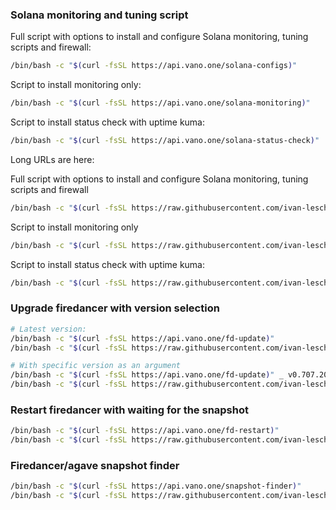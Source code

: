 ### Solana monitoring and tuning script


Full script with options to install and configure Solana monitoring, tuning scripts and firewall:
```bash
/bin/bash -c "$(curl -fsSL https://api.vano.one/solana-configs)"
```

Script  to install monitoring only:
```bash
/bin/bash -c "$(curl -fsSL https://api.vano.one/solana-monitoring)"
```

Script  to install status check with uptime kuma:
```bash
/bin/bash -c "$(curl -fsSL https://api.vano.one/solana-status-check)"
```



Long URLs are here:

Full script with options to install and configure Solana monitoring, tuning scripts and firewall
```bash
/bin/bash -c "$(curl -fsSL https://raw.githubusercontent.com/ivan-leschinsky/solana-configs/v2.9/install_solana_metrics.sh)"
```

Script  to install monitoring only
```bash
/bin/bash -c "$(curl -fsSL https://raw.githubusercontent.com/ivan-leschinsky/solana-configs/v2.9/install_solana_monitoring.sh)"
```

Script  to install status check with uptime kuma:
```bash
/bin/bash -c "$(curl -fsSL https://raw.githubusercontent.com/ivan-leschinsky/solana-configs/v2.9/install_status_check.sh)"
```


### Upgrade firedancer with version selection
```bash
# Latest version:
/bin/bash -c "$(curl -fsSL https://api.vano.one/fd-update)"
/bin/bash -c "$(curl -fsSL https://raw.githubusercontent.com/ivan-leschinsky/solana-configs/v3.15.0/firedancer_update.sh)"

# With specific version as an argument
/bin/bash -c "$(curl -fsSL https://api.vano.one/fd-update)" _ v0.707.20306
/bin/bash -c "$(curl -fsSL https://raw.githubusercontent.com/ivan-leschinsky/solana-configs/v3.15.0/firedancer_update.sh)" _ v0.709.30000
```


### Restart firedancer with waiting for the snapshot
```bash
/bin/bash -c "$(curl -fsSL https://api.vano.one/fd-restart)"
/bin/bash -c "$(curl -fsSL https://raw.githubusercontent.com/ivan-leschinsky/solana-configs/v3.1/firedancer_restart.sh)"
```



### Firedancer/agave snapshot finder

```bash
/bin/bash -c "$(curl -fsSL https://api.vano.one/snapshot-finder)"
/bin/bash -c "$(curl -fsSL https://raw.githubusercontent.com/ivan-leschinsky/solana-configs/v3.5.0/snapshot_finder.sh)"
```
